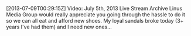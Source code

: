 [2013-07-09T00:29:15Z] Video: July 5th, 2013 Live Stream Archive 
Linus Media Group would really appreciate you going through the hassle to do it so we can all eat and afford new shoes. My loyal sandals broke today (3+ years I've had them) and I need new ones...

